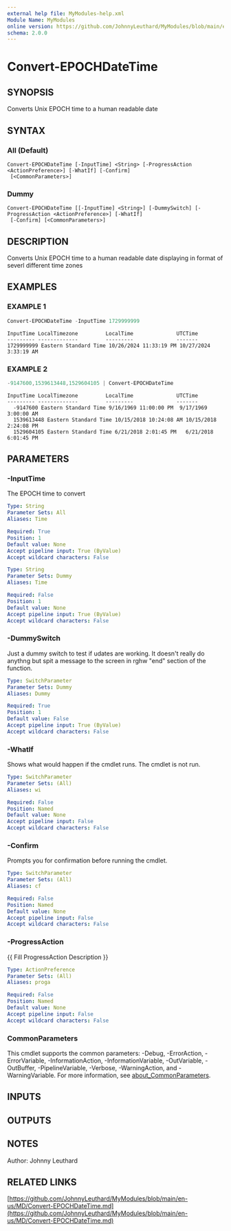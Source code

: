 ```yaml
---
external help file: MyModules-help.xml
Module Name: MyModules
online version: https://github.com/JohnnyLeuthard/MyModules/blob/main/en-us/MD/Convert-EPOCHDateTime.md
schema: 2.0.0
---
```


# Convert-EPOCHDateTime

## SYNOPSIS
Converts Unix EPOCH time to a human readable date

## SYNTAX

### All (Default)
```
Convert-EPOCHDateTime [-InputTime] <String> [-ProgressAction <ActionPreference>] [-WhatIf] [-Confirm]
 [<CommonParameters>]
```

### Dummy
```
Convert-EPOCHDateTime [[-InputTime] <String>] [-DummySwitch] [-ProgressAction <ActionPreference>] [-WhatIf]
 [-Confirm] [<CommonParameters>]
```

## DESCRIPTION
Converts Unix EPOCH time to a human readable date displaying in format of severl different time zones

## EXAMPLES

### EXAMPLE 1
```powershell
Convert-EPOCHDateTime -InputTime 1729999999
```

```
InputTime LocalTimezone         LocalTime              UTCTime
--------- -------------         ---------              -------
1729999999 Eastern Standard Time 10/26/2024 11:33:19 PM 10/27/2024 3:33:19 AM
```

### EXAMPLE 2
```powershell
-9147600,1539613448,1529604105 | Convert-EPOCHDateTime
```

```
InputTime LocalTimezone         LocalTime              UTCTime
--------- -------------         ---------              -------
  -9147600 Eastern Standard Time 9/16/1969 11:00:00 PM  9/17/1969 3:00:00 AM
  1539613448 Eastern Standard Time 10/15/2018 10:24:08 AM 10/15/2018 2:24:08 PM
  1529604105 Eastern Standard Time 6/21/2018 2:01:45 PM   6/21/2018 6:01:45 PM
```

## PARAMETERS

### -InputTime
The EPOCH time to convert

```yaml
Type: String
Parameter Sets: All
Aliases: Time

Required: True
Position: 1
Default value: None
Accept pipeline input: True (ByValue)
Accept wildcard characters: False
```

```yaml
Type: String
Parameter Sets: Dummy
Aliases: Time

Required: False
Position: 1
Default value: None
Accept pipeline input: True (ByValue)
Accept wildcard characters: False
```

### -DummySwitch
Just a dummy switch to test if udates are working.
It doesn't really do anythng but spit a message to the screen in rghw "end" section of the function.

```yaml
Type: SwitchParameter
Parameter Sets: Dummy
Aliases: Dummy

Required: True
Position: 1
Default value: False
Accept pipeline input: True (ByValue)
Accept wildcard characters: False
```

### -WhatIf
Shows what would happen if the cmdlet runs.
The cmdlet is not run.

```yaml
Type: SwitchParameter
Parameter Sets: (All)
Aliases: wi

Required: False
Position: Named
Default value: None
Accept pipeline input: False
Accept wildcard characters: False
```

### -Confirm
Prompts you for confirmation before running the cmdlet.

```yaml
Type: SwitchParameter
Parameter Sets: (All)
Aliases: cf

Required: False
Position: Named
Default value: None
Accept pipeline input: False
Accept wildcard characters: False
```

### -ProgressAction
{{ Fill ProgressAction Description }}

```yaml
Type: ActionPreference
Parameter Sets: (All)
Aliases: proga

Required: False
Position: Named
Default value: None
Accept pipeline input: False
Accept wildcard characters: False
```

### CommonParameters
This cmdlet supports the common parameters: -Debug, -ErrorAction, -ErrorVariable, -InformationAction, -InformationVariable, -OutVariable, -OutBuffer, -PipelineVariable, -Verbose, -WarningAction, and -WarningVariable. For more information, see [about_CommonParameters](http://go.microsoft.com/fwlink/?LinkID=113216).

## INPUTS

## OUTPUTS

## NOTES
Author: Johnny Leuthard

## RELATED LINKS

[https://github.com/JohnnyLeuthard/MyModules/blob/main/en-us/MD/Convert-EPOCHDateTime.md](https://github.com/JohnnyLeuthard/MyModules/blob/main/en-us/MD/Convert-EPOCHDateTime.md)

